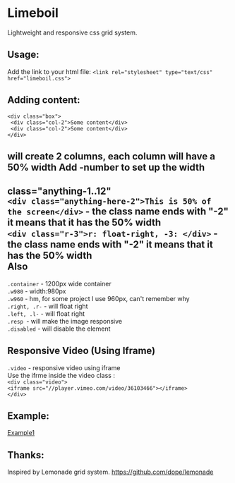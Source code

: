 Limeboil
========
Lightweight and responsive css grid system.

<h2>Usage:</h2>

Add the link to your html file: 
        `<link rel="stylesheet" type="text/css" href="limeboil.css"> `

Adding content:
---------------------
    <div class="box">       
     <div class="col-2">Some content</div>   
     <div class="col-2">Some content</div>  
    </div>    

will create 2 columns, each column will have a 50% width
Add -number to set up the width
--------------------
class="anything-1..12"  
`<div class="anything-here-2">This is 50% of the screen</div>` - the class name ends with "-2" it means that it has the 50% width  
`<div class="r-3">r: float-right, -3: </div>` - the class name ends with "-2" it means that it has the 50% width  
Also
--------------------
`.container` - 1200px wide container  
`.w980` - width:980px  
`.w960` - hm, for some project I use 960px, can't remember why   
`.right, .r-` - will float right  
`.left, .l-` - will float right  
`.resp `- will make the image responsive   
`.disabled` - will disable the element  

Responsive Video (Using Iframe)
------------------------------------
`.video` - responsive video using iframe  
Use the ifrme inside the video class :          
          `<div class="video">`   
                   `<iframe src="//player.vimeo.com/video/36103466"></iframe>`     
           `</div>`   


Example:
---------------------
[Example1](http://vitaliejerebnii.com/experiments/limeboil/)  

Thanks:
---------------------
Inspired by Lemonade grid system.
https://github.com/dope/lemonade
